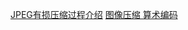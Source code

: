 [JPEG有损压缩过程介绍](http://blog.csdn.net/qq_29859497/article/details/72860371)
[图像压缩 算术编码](http://blog.csdn.net/u010798503/article/details/53291743)